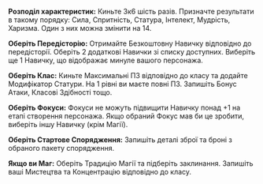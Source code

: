 **Розподіл характеристик:**
Киньте 3к6 шість разів.
Призначте результати в такому порядку: Сила, Спритність, Статура, Інтелект, Мудрість, Харизма.
Один з них можна змінити на 14.

**Оберіть Передісторію:**
Отримайте Безкоштовну Навичку відповідно до передісторії.
Оберіть 2 додаткові Навички зі списку доступних.
Виберіть ще 1 Навичку, що відображає минуле вашого персонажа.

**Оберіть Клас:**
Киньте Максимальні ПЗ відповідно до класу та додайте Модифікатор Статури.
На 1 рівні ви маєте повні ПЗ.
Запишіть Бонус Атаки, Класові Здібності тощо.

**Оберіть Фокуси:**
Фокуси не можуть підвищити Навичку понад +1 на етапі створення персонажа.
Якщо обраний Фокус мав би це зробити, виберіть іншу Навичку (крім Магії).

**Оберіть Стартове Спорядження:**
Запишіть деталі зброї та броні з обраного пакету спорядження.

**Якщо ви Маг:**
Оберіть Традицію Магії та підберіть заклинання.
Запишіть ваші Мистецтва та Концентрацію відповідно до класу.